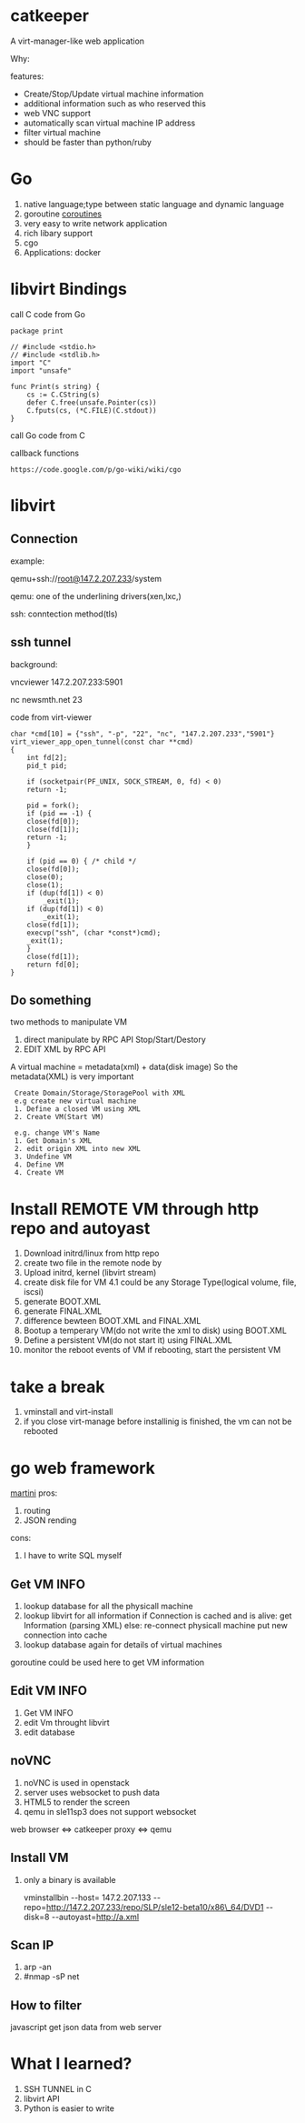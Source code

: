 # catkeeper

A virt-manager-like web application

Why:

features:

- Create/Stop/Update virtual machine information
- additional information such as who reserved this
- web VNC support
- automatically scan virtual machine IP address
- filter virtual machine
- should be faster than python/ruby


# Go

1. native language;type between static language and dynamic language
2. goroutine
   [coroutines](http://www.chiark.greenend.org.uk/~sgtatham/coroutines.html)
3. very easy to write network application
4. rich libary support
5. cgo
6. Applications:
   docker

# libvirt Bindings

call C code from Go

	package print

	// #include <stdio.h>
	// #include <stdlib.h>
	import "C"
	import "unsafe"

	func Print(s string) {
	    cs := C.CString(s)
	    defer C.free(unsafe.Pointer(cs))
	    C.fputs(cs, (*C.FILE)(C.stdout))
	}

call Go code from C

callback functions

	https://code.google.com/p/go-wiki/wiki/cgo

# libvirt

## Connection

example:

qemu+ssh://root@147.2.207.233/system
  
qemu: one of the underlining drivers(xen,lxc,)

ssh: conntection method(tls)

## ssh tunnel

background:

vncviewer 147.2.207.233:5901

nc newsmth.net 23


code from virt-viewer

	char *cmd[10] = {"ssh", "-p", "22", "nc", "147.2.207.233","5901"}
	virt_viewer_app_open_tunnel(const char **cmd)
	{
	    int fd[2];
	    pid_t pid;

	    if (socketpair(PF_UNIX, SOCK_STREAM, 0, fd) < 0)
		return -1;

	    pid = fork();
	    if (pid == -1) {
		close(fd[0]);
		close(fd[1]);
		return -1;
	    }

	    if (pid == 0) { /* child */
		close(fd[0]);
		close(0);
		close(1);
		if (dup(fd[1]) < 0)
		    _exit(1);
		if (dup(fd[1]) < 0)
		    _exit(1);
		close(fd[1]);
		execvp("ssh", (char *const*)cmd);
		_exit(1);
	    }
	    close(fd[1]);
	    return fd[0];
	}
	

## Do something 

  two methods to manipulate VM

  1. direct manipulate by RPC API
     Stop/Start/Destory
  2. EDIT XML by RPC API

  A virtual machine = metadata(xml) + data(disk image)
  So the metadata(XML) is very important

     Create Domain/Storage/StoragePool with XML
     e.g create new virtual machine
     1. Define a closed VM using XML
     2. Create VM(Start VM)

     e.g. change VM's Name
     1. Get Domain's XML
     2. edit origin XML into new XML 
     3. Undefine VM
     4. Define VM 
     4. Create VM

# Install REMOTE VM through http repo and autoyast

1. Download initrd/linux from http repo
2. create two file in the remote node by 
3. Upload initrd, kernel (libvirt stream) 
4. create disk file for VM
   4.1 could be any Storage Type(logical volume, file, iscsi)
6. generate BOOT.XML
7. generate FINAL.XML
8. difference bewteen BOOT.XML and FINAL.XML
9. Bootup a temperary VM(do not write the xml to disk) using BOOT.XML
10. Define a persistent VM(do not start it) using FINAL.XML
11. monitor the reboot events of VM
    if rebooting, start the persistent VM

# take a break
  1. vminstall and virt-install
  2. if you close virt-manage before installinig is finished, the vm can not be rebooted

# go web framework

[martini](http://martini.codegangsta.io/)
pros:

1. routing
2. JSON rending

cons:

1. I have to write SQL myself

## Get VM INFO

1. lookup database for all the physicall machine
2. lookup libvirt for all information
   if Connection is cached and is alive:
	get Information (parsing XML)
   else:
	re-connect physicall machine
	put new connection into cache
3. lookup database again for details of virtual machines

goroutine could be used here to get VM information 


## Edit VM INFO

1. Get VM INFO
2. edit Vm throught libvirt
3. edit database

## noVNC

1. noVNC is used in openstack
2. server uses websocket to push data
3. HTML5 to render the screen
4. qemu in sle11sp3 does not support websocket

web browser <=> catkeeper proxy  <=>  qemu

## Install VM

1. only a binary is available

	vminstallbin --host= 147.2.207.133 --repo=http://147.2.207.233/repo/SLP/sle12-beta10/x86\_64/DVD1 --disk=8 --autoyast=http://a.xml

## Scan IP

1. arp -an 
2. #nmap -sP net


## How to filter

javascript get json data from web server

# What I learned?

1. SSH TUNNEL in C
2. libvirt API
3. Python is easier to write
